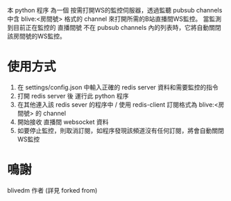本 python 程序 為一個 按需打開WS的監控伺服器，透過監聽 pubsub channels 中含 blive:<房間號> 格式的 channel 來打開所需的B站直播間WS監控。
當監測到目前正在監控的 直播間號 不在 pubsub channels 內的列表時，它將自動關閉該房間號的WS監控。

# 使用方式
1. 在 settings/config.json 中輸入正確的 redis server 資料和需要監控的指令
2. 打開 redis server 後 運行此 python 程序
3. 在其他連入該 redis sever 的程序中 / 使用 redis-client 訂閱格式為 blive:<房間號> 的 channel
4. 開始接收 直播間 websocket 資料
5. 如要停止監控，則取消訂閱，如程序發現該頻道沒有任何訂閱，將會自動關閉WS監控

# 鳴謝

blivedm 作者 (詳見 forked from)
